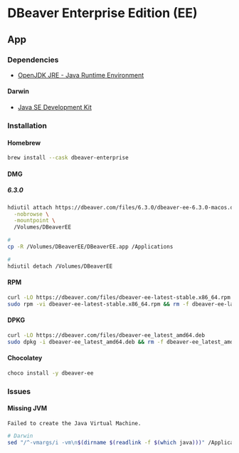 # DBeaver Enterprise Edition (EE)

## App

### Dependencies

- [OpenJDK JRE - Java Runtime Environment](/openjdk-jre.md)

#### Darwin

- [Java SE Development Kit](https://www.oracle.com/java/technologies/javase/javase-jdk8-downloads.html)

### Installation

#### Homebrew

```sh
brew install --cask dbeaver-enterprise
```

<!-- #### PKG

https://dbeaver.com/files/6.3.0/dbeaver-ee-6.3.0-installer.pkg -->

#### DMG

##### 6.3.0

```sh
hdiutil attach https://dbeaver.com/files/6.3.0/dbeaver-ee-6.3.0-macos.dmg \
  -nobrowse \
  -mountpoint \
  /Volumes/DBeaverEE

#
cp -R /Volumes/DBeaverEE/DBeaverEE.app /Applications

#
hdiutil detach /Volumes/DBeaverEE
```

#### RPM

```sh
curl -LO https://dbeaver.com/files/dbeaver-ee-latest-stable.x86_64.rpm
sudo rpm -vi dbeaver-ee-latest-stable.x86_64.rpm && rm -f dbeaver-ee-latest-stable.x86_64.rpm
```

#### DPKG

```sh
curl -LO https://dbeaver.com/files/dbeaver-ee_latest_amd64.deb
sudo dpkg -i dbeaver-ee_latest_amd64.deb && rm -f dbeaver-ee_latest_amd64.deb
```

#### Chocolatey

```sh
choco install -y dbeaver-ee
```

### Issues

#### Missing JVM

```log
Failed to create the Java Virtual Machine.
```

```sh
# Darwin
sed "/^-vmargs/i -vm\n$(dirname $(readlink -f $(which java)))" /Applications/DBeaverEE.app/Contents/Eclipse/dbeaver.ini
```
